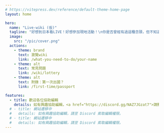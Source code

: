 ```yaml
---
# https://vitepress.dev/reference/default-theme-home-page
layout: home

hero:
  name: "Live-wiki (仮)"
  tagline: "好想到日本看LIVE！好想參加現地活動！\n你是否曾經有過這種念頭，但不知道該從何準備呢？在這裡我們彙整了所有抽選需要做的準備、抽選流程、付款方式、取票流程及其他需要注意的事項，希望能幫助你順利抽到並參加現地活動。"
  image:
    src: "/pic/cover.png"
  actions:
    - theme: brand
      text: 瀏覽wiki
      link: /what-you-need-to-do/your-name
    - theme: alt
      text: 常見問題
      link: /wiki/lottery
    - theme: alt
      text: 附錄：第一次出國？
      link: /first-time/passport

features:
  - title: 歡迎各位協助編輯
    details: 如有興趣協助編輯，<a href="https://discord.gg/NAZ7JGzat7">請點我至 Discord</a> 索取編輯權限。
  # - title: 網站遷移中
  #   details: 如有興趣協助編輯，請至 Discord 索取編輯權限。
  # - title: 網站遷移中
  #   details: 如有興趣協助編輯，請至 Discord 索取編輯權限。
---
```


<style>
.tagline {
  font-size: 18px !important;
}
</style>

